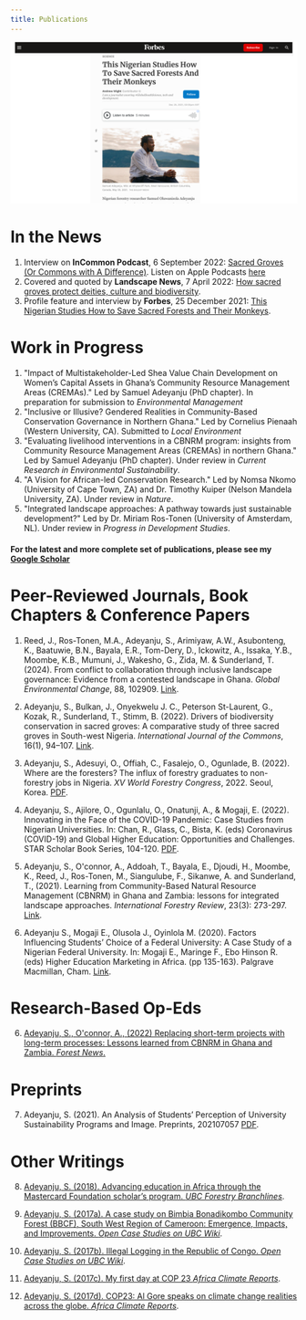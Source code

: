```yaml
---
title: Publications
---                     
```


![Samuel](images/presentation1.png)

# In the News
1. Interview on **InCommon Podcast**, 6 September 2022: <a href="https://www.incommonpodcast.org/podcast/ijc7-sacred-groves-or-commons-with-a-difference-with-samuel-adeyanju/" target="_blank">Sacred Groves (Or Commons with A Difference)</a>. Listen on Apple Podcasts <a href="https://podcasts.apple.com/nz/podcast/ijc-7-sacred-groves-or-commons-with-a-difference/id1462181036?i=1000578560502" target="_blank">here</a>
2. Covered and quoted by **Landscape News**, 7 April 2022: <a href="https://thinklandscape.globallandscapesforum.org/56714/how-sacred-groves-protect-deities-culture-and-biodiversity/" target="_blank">How sacred groves protect deities, culture and biodiversity</a>.
3. Profile feature and interview by **Forbes**, 25 December 2021: <a href="https://www.forbes.com/sites/andrewwight/2021/12/25/this-nigerian-studies-how-to-save-sacred-forests-and-their-monkeys/?sh=6967be3839c7=" target="_blank">This Nigerian Studies How to Save Sacred Forests and Their Monkeys</a>.

# Work in Progress
1. "Impact of Multistakeholder-Led Shea Value Chain Development on Women’s Capital Assets in Ghana’s Community Resource Management Areas (CREMAs)." Led by Samuel Adeyanju (PhD chapter). In preparation for submission to *Environmental Management*
2. "Inclusive or Illusive? Gendered Realities in Community-Based Conservation Governance in Northern Ghana." Led by Cornelius Pienaah (Western University, CA). Submitted to *Local Environment*
3. "Evaluating livelihood interventions in a CBNRM program: insights from Community Resource Management Areas (CREMAs) in northern Ghana." Led by Samuel Adeyanju (PhD chapter). Under review in *Current Research in Environmental Sustainability*.
4. "A Vision for African-led Conservation Research." Led by Nomsa Nkomo (University of Cape Town, ZA) and Dr. Timothy Kuiper (Nelson Mandela University, ZA). Under review in *Nature*.
5. "Integrated landscape approaches: A pathway towards just sustainable development?" Led by Dr. Miriam Ros-Tonen (University of Amsterdam, NL). Under review in *Progress in Development Studies*.

<h4> For the latest and more complete set of publications, please see my <a href="https://scholar.google.com/citations?user=DJ1LbLUAAAAJ&hl=en&inst=17001591832933267808=" target="blank"> Google Scholar</a> </h4>

# Peer-Reviewed Journals, Book Chapters & Conference Papers


1. Reed, J., Ros-Tonen, M.A., Adeyanju, S., Arimiyaw, A.W., Asubonteng, K., Baatuwie, B.N., Bayala, E.R., Tom-Dery, D., Ickowitz, A., Issaka, Y.B., Moombe, K.B., Mumuni, J., Wakesho, G., Zida, M. & Sunderland, T. (2024). From conflict to collaboration through inclusive landscape governance: Evidence from a contested landscape in Ghana. *Global Environmental Change*, 88, 102909.  <a href="https://doi.org/10.1016/j.gloenvcha.2024.102909" target="blank">Link</a>.
   
3. Adeyanju, S., Bulkan, J., Onyekwelu J. C., Peterson St-Laurent, G., Kozak, R., Sunderland, T., Stimm, B. (2022). Drivers of biodiversity conservation in sacred groves: A comparative study of three sacred groves in South-west Nigeria. *International Journal of the Commons*, 16(1), 94–107. <a href="http://doi.org/10.5334/ijc.1143" target="blank">Link</a>.


4. Adeyanju, S., Adesuyi, O., Offiah, C., Fasalejo, O., Ogunlade, B. (2022). Where are the foresters? The influx of forestry graduates to non-forestry jobs in Nigeria. *XV World Forestry Congress*, 2022. Seoul, Korea. <a href="https://www.researchgate.net/publication/360194133_Where_are_the_foresters_The_influx_of_forestry_graduates_to_non-forestry_jobs_in_Nigeria=" target="blank">PDF</a>.

  5. Adeyanju, S., Ajilore, O., Ogunlalu, O., Onatunji, A., & Mogaji, E. (2022). Innovating in the Face of the COVID-19 Pandemic: Case Studies from Nigerian Universities. In: Chan, R., Glass, C., Bista, K. (eds) Coronavirus (COVID-19) and Global Higher Education: Opportunities and Challenges. STAR Scholar Book Series, 104-120. <a href="https://ojed.org/cies/article/view/2823/1567" target="blank">PDF</a>.
  
6. Adeyanju, S., O'connor, A., Addoah, T., Bayala, E., Djoudi, H., Moombe, K., Reed, J., Ros-Tonen, M., Siangulube, F., Sikanwe, A. and Sunderland, T., (2021). Learning from Community-Based Natural Resource Management (CBNRM) in Ghana and Zambia: lessons for integrated landscape approaches. *International Forestry Review*, 23(3): 273-297. <a href="https://www.ingentaconnect.com/contentone/cfa/ifr/2021/00000023/00000003/art00002?" target="blank">Link</a>.
  
7. Adeyanju S., Mogaji E., Olusola J., Oyinlola M. (2020). Factors Influencing Students’ Choice of a Federal University: A Case Study of a Nigerian Federal University. In: Mogaji E., Maringe F., Ebo Hinson R. (eds) Higher Education Marketing in Africa. (pp 135-163). Palgrave Macmillan, Cham. <a href="https://link.springer.com/chapter/10.1007/978-3-030-39379-3_6" target="blank">Link</a>.
  
# Research-Based Op-Eds
  
6. <a href="https://forestsnews.cifor.org/76005/replacing-short-term-projects-with-long-term-processes?fnl" target="_blank">Adeyanju, S., O'connor, A., (2022) Replacing short-term projects with long-term processes: Lessons learned from CBNRM in Ghana and Zambia. *Forest News*.</a>
  
# Preprints
7. Adeyanju, S. (2021). An Analysis of Students’ Perception of University Sustainability Programs and Image. Preprints, 202107057 <a href="https://www.researchgate.net/profile/Samuel-Adeyanju/publication/353484783_An_Analysis_of_Students'_Perception_of_University_Sustainability_Programs_and_Image/links/6109a618169a1a0103dadc7a/An-Analysis-of-Students-Perception-of-University-Sustainability-Programs-and-Image.pdf" target="blank">PDF</a>.
  
# Other Writings
8. <a href="https://issuu.com/ubcforestry/docs/bl_29.4/6" target="_blank">Adeyanju, S. (2018). Advancing education in Africa through the Mastercard Foundation scholar’s program. *UBC Forestry Branchlines*</a>. 
  
9. <a href="https://wiki.ubc.ca/Documentation:Open_Case_Studies/FRST522/A_case_study_on_Bimbia_Bonadikombo_Community_Forest_(BBCF),_South_West_Region_of_Cameroon:_Emergence,_Impacts,_and_Improvements" target="_blank">Adeyanju, S. (2017a). A case study on Bimbia Bonadikombo Community Forest (BBCF), South West Region of Cameroon: Emergence, Impacts, and Improvements. *Open Case Studies on UBC Wiki*</a>.
  
10. <a href="https://wiki.ubc.ca/Documentation:Open_Case_Studies/FRST522/Illegal_logging_in_the_Republic_of_Congo" target="_blank">Adeyanju, S. (2017b). Illegal Logging in the Republic of Congo. *Open Case Studies on UBC Wiki*</a>. 
  
11. <a href="https://africaclimatereports.org/2017/11/my-first-day-at-cop-23/" target="_blank">Adeyanju, S. (2017c). My first day at COP 23 *Africa Climate Reports*</a>.
  
12. <a href="https://africaclimatereports.org/2017/11/al-gore-speaks-on-climate-change-realities-across-the-globe-at-cop23/" target="_blank">Adeyanju, S. (2017d). COP23: Al Gore speaks on climate change realities across the globe. *Africa Climate Reports*</a>.

